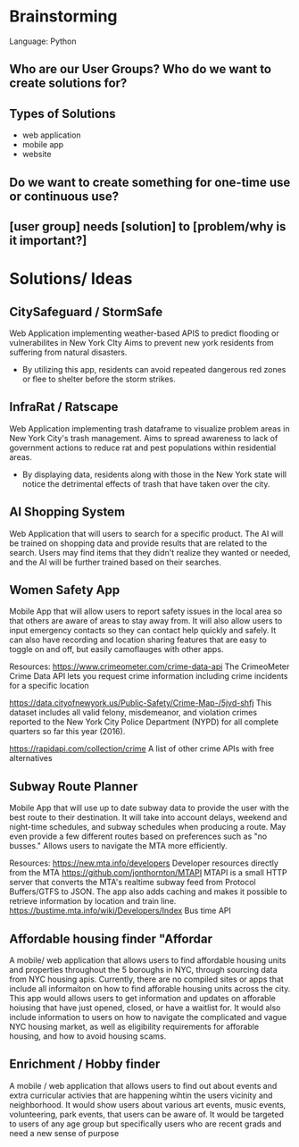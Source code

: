 # Brainstorming

Language: Python

## Who are our User Groups? Who do we want to create solutions for?

## Types of Solutions

- web application
- mobile app
- website

## Do we want to create something for one-time use or continuous use?

## [user group] needs [solution] to [problem/why is it important?]

# Solutions/ Ideas

## CitySafeguard / StormSafe

Web Application implementing weather-based APIS to predict flooding or vulnerabilites in New York CIty
Aims to prevent new york residents from suffering from natural disasters.

- By utilizing this app, residents can avoid repeated dangerous red zones or flee to shelter before the storm strikes.

## InfraRat / Ratscape

Web Application implementing trash dataframe to visualize problem areas in New York City's trash management.
Aims to spread awareness to lack of government actions to reduce rat and pest populations within residential areas.

- By displaying data, residents along with those in the New York state will notice the detrimental effects of trash that have taken over the city.

## AI Shopping System

Web Application that will users to search for a specific product. The AI will be trained on shopping data and provide results that are related to the search. Users may find items that they didn't realize they wanted or needed, and the AI will be further trained based on their searches.

## Women Safety App

Mobile App that will allow users to report safety issues in the local area so that others are aware of areas to stay away from. It will also allow users to input emergency contacts so they can contact help quickly and safely. It can also have recording and location sharing features that are easy to toggle on and off, but easily camoflauges with other apps.

Resources:
https://www.crimeometer.com/crime-data-api
The CrimeoMeter Crime Data API lets you request crime information including crime incidents for a specific location

https://data.cityofnewyork.us/Public-Safety/Crime-Map-/5jvd-shfj
This dataset includes all valid felony, misdemeanor, and violation crimes reported to the New York City Police Department (NYPD) for all complete quarters so far this year (2016).

https://rapidapi.com/collection/crime
A list of other crime APIs with free alternatives

## Subway Route Planner

Mobile App that will use up to date subway data to provide the user with the best route to their destination. It will take into account delays, weekend and night-time schedules, and subway schedules when producing a route. May even provide a few different routes based on preferences such as "no busses." Allows users to navigate the MTA more efficiently.

Resources: https://new.mta.info/developers
Developer resources directly from the MTA
https://github.com/jonthornton/MTAPI
MTAPI is a small HTTP server that converts the MTA's realtime subway feed from Protocol Buffers/GTFS to JSON. The app also adds caching and makes it possible to retrieve information by location and train line.
https://bustime.mta.info/wiki/Developers/Index
Bus time API


## Affordable housing finder "Affordar
A mobile/ web application that allows users to find affordable housing units and properties throughout the 5 boroughs in NYC, through sourcing data from NYC housing apis. Currently, there are no compiled sites or apps that include all informaiton on how to find afforable housing units across the city. This app would allows users to get information and updates on afforable hoiusing that have just opened, closed, or have a waitlist for. It would also include information to users on how to navigate the complicated and vague NYC housing market, as well as eligibility requirements for afforable housing, and how to avoid housing scams.

## Enrichment / Hobby finder 
A mobile / web application that allows users to find out about events and extra curricular activies that are happening wihtin the users vicinity and neighborhood. It would show users about various art events, music events, volunteering, park events, that users can be aware of. It would be targeted to users of any age group but specifically users who are recent grads and need a new sense of purpose

